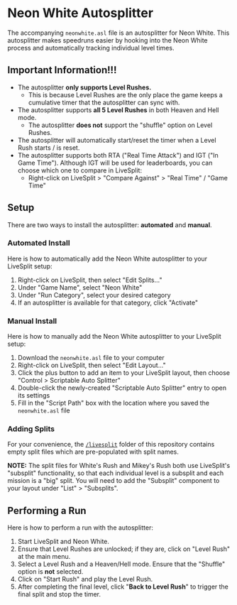 # Neon White Autosplitter

The accompanying `neonwhite.asl` file is an autosplitter for Neon White. This autosplitter makes speedruns easier by hooking into the Neon White process and automatically tracking individual level times.

## Important Information!!!

* The autosplitter **only supports Level Rushes.**
    * This is because Level Rushes are the only place the game keeps a cumulative timer that the autosplitter can sync with.
* The autosplitter supports **all 5 Level Rushes** in both Heaven and Hell mode.
    * The autosplitter **does not** support the "shuffle" option on Level Rushes.
* The autosplitter will automatically start/reset the timer when a Level Rush starts / is reset.
* The autosplitter supports both RTA ("Real Time Attack") and IGT ("In Game Time"). Although IGT will be used for leaderboards, you can choose which one to compare in LiveSplit:
    * Right-click on LiveSplit > "Compare Against" > "Real Time" / "Game Time"

## Setup

There are two ways to install the autosplitter: **automated** and **manual**.

### Automated Install

Here is how to automatically add the Neon White autosplitter to your LiveSplit setup:
1. Right-click on LiveSplit, then select "Edit Splits..."
2. Under "Game Name", select "Neon White"
3. Under "Run Category", select your desired category
4. If an autosplitter is available for that category, click "Activate"

### Manual Install

Here is how to manually add the Neon White autosplitter to your LiveSplit setup:
1. Download the `neonwhite.asl` file to your computer
2. Right-click on LiveSplit, then select "Edit Layout..."
3. Click the plus button to add an item to your LiveSplit layout, then choose "Control > Scriptable Auto Splitter"
4. Double-click the newly-created "Scriptable Auto Splitter" entry to open its settings
5. Fill in the "Script Path" box with the location where you saved the `neonwhite.asl` file

### Adding Splits

For your convenience, the [`/livesplit`](https://github.com/crashb/neon-white-autosplitter/tree/main/livesplit) folder of this repository contains empty split files which are pre-populated with split names.

**NOTE:** The split files for White's Rush and Mikey's Rush both use LiveSplit's "subsplit" functionality, so that each individual level is a subsplit and each mission is a "big" split. You will need to add the "Subsplit" component to your layout under "List" > "Subsplits".

## Performing a Run

Here is how to perform a run with the autosplitter:
1. Start LiveSplit and Neon White.
2. Ensure that Level Rushes are unlocked; if they are, click on "Level Rush" at the main menu.
3. Select a Level Rush and a Heaven/Hell mode. Ensure that the "Shuffle" option is **not** selected.
4. Click on "Start Rush" and play the Level Rush.
5. After completing the final level, click "**Back to Level Rush**" to trigger the final split and stop the timer.